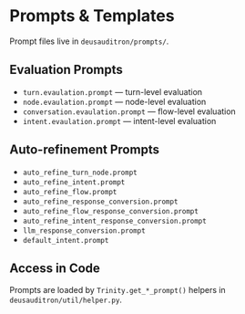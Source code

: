 # Prompts & Templates

Prompt files live in `deusauditron/prompts/`.

## Evaluation Prompts

- `turn.evaulation.prompt` — turn-level evaluation
- `node.evaulation.prompt` — node-level evaluation
- `conversation.evaulation.prompt` — flow-level evaluation
- `intent.evaulation.prompt` — intent-level evaluation

## Auto-refinement Prompts

- `auto_refine_turn_node.prompt`
- `auto_refine_intent.prompt`
- `auto_refine_flow.prompt`
- `auto_refine_response_conversion.prompt`
- `auto_refine_flow_response_conversion.prompt`
- `auto_refine_intent_response_conversion.prompt`
- `llm_response_conversion.prompt`
- `default_intent.prompt`

## Access in Code

Prompts are loaded by `Trinity.get_*_prompt()` helpers in `deusauditron/util/helper.py`.
